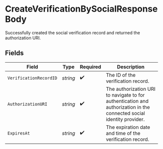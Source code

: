 # CreateVerificationBySocialResponseBody

Successfully created the social verification record and returned the authorization URI.


## Fields

| Field                                                                                                                | Type                                                                                                                 | Required                                                                                                             | Description                                                                                                          |
| -------------------------------------------------------------------------------------------------------------------- | -------------------------------------------------------------------------------------------------------------------- | -------------------------------------------------------------------------------------------------------------------- | -------------------------------------------------------------------------------------------------------------------- |
| `VerificationRecordID`                                                                                               | *string*                                                                                                             | :heavy_check_mark:                                                                                                   | The ID of the verification record.                                                                                   |
| `AuthorizationURI`                                                                                                   | *string*                                                                                                             | :heavy_check_mark:                                                                                                   | The authorization URI to navigate to for authentication and authorization in the connected social identity provider. |
| `ExpiresAt`                                                                                                          | *string*                                                                                                             | :heavy_check_mark:                                                                                                   | The expiration date and time of the verification record.                                                             |